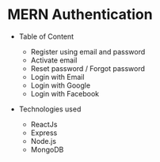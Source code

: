 # MERN Authentication

- Table of Content

  - Register using email and password
  - Activate email
  - Reset password / Forgot password
  - Login with Email
  - Login with Google
  - Login with Facebook

- Technologies used

  - ReactJs
  - Express
  - Node.js
  - MongoDB
